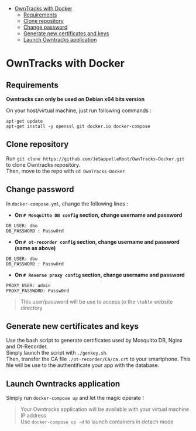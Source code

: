 - [OwnTracks with Docker](#owntracks-with-docker)
  - [Requirements](#requirements)
  - [Clone repository](#clone-repository)
  - [Change password](#change-password)
  - [Generate new certificates and keys](#generate-new-certificates-and-keys)
  - [Launch Owntracks application](#launch-owntracks-application)


# OwnTracks with Docker

## Requirements

**Owntracks can only be used on Debian x64 bits version**

On your host/virtual machine, just run following commands : 
```
apt-get update
apt-get install -y openssl git docker.io docker-compose
```

## Clone repository

Run `git clone https://github.com/JeSappelleRoot/OwnTracks-Docker.git` to clone Owntracks repository.  
Then, move to the repo with `cd OwnTracks-Docker`

## Change password

In `docker-compose.yml`, change the following lines : 

* **On `# Mosquitto DB config` section, change username and password**
```
DB_USER: dbo
DB_PASSWORD : Passw0rd
```

* **On `# ot-recorder config` section, change username and password (same as above)**
```
DB_USER: dbo
DB_PASSWORD : Passw0rd
```

* **On `# Reverse proxy config` section, change username and password**
```
PROXY_USER: admin
PROXY_PASSWORD: Passw0rd
```
> This user/password will be use to access to the `\table` website directory


## Generate new certificates and keys

Use the bash script to generate certificates used by Mosquitto DB, Nginx and Ot-Recorder.  
Simply launch the script with `./genkey.sh`.  
Then, transfer the CA file `./ot-recorder/CA/ca.crt` to your smartphone. This file will be use to the authentificate your app with the database. 

## Launch Owntracks application

Simply run `docker-compose up` and let the magic operate !  
> Your Owntracks application will be available with your virtual machine IP address  
> Use `docker-compose up -d` to launch containers in detach mode

